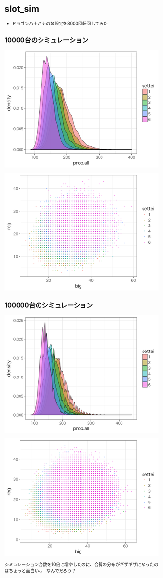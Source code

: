 # slot_sim

- ドラゴンハナハナの各設定を8000回転回してみた

## 10000台のシミュレーション

![設定ごとの合算分布](https://github.com/mura5726/slot_sim/blob/master/images/alldens.png)

![設定ごとのBIGとREG分布](https://github.com/mura5726/slot_sim/blob/master/images/bigreg.png)

## 100000台のシミュレーション

![設定ごとの合算分布](https://github.com/mura5726/slot_sim/blob/master/images/alldens100000.png)

![設定ごとのBIGとREG分布](https://github.com/mura5726/slot_sim/blob/master/images/bigreg100000.png)


シミュレーション台数を10倍に増やしたのに、合算の分布がギザギザになったのはちょっと面白い、、
なんでだろう？